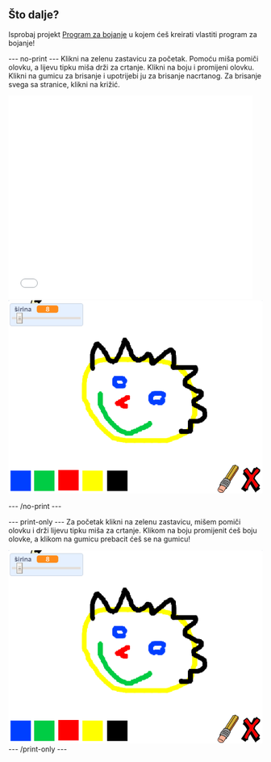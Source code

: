 ## Što dalje?

Isprobaj projekt [Program za bojanje](https://projects.raspberrypi.org/en/projects/paint-box?utm_source=pathway&utm_medium=whatnext&utm_campaign=projects) u kojem ćeš kreirati vlastiti program za bojanje!

\--- no-print \--- Klikni na zelenu zastavicu za početak. Pomoću miša pomiči olovku, a lijevu tipku miša drži za crtanje. Klikni na boju i promijeni olovku. Klikni na gumicu za brisanje i upotrijebi ju za brisanje nacrtanog. Za brisanje svega sa stranice, klikni na križić.

<div class="scratch-preview">
  <iframe allowtransparency="true" width="485" height="402" src="//scratch.mit.edu/projects/embed/267243161/?autostart=false" frameborder="0" scrolling="no"></iframe>
  <img src="images/paint-box-showcase.png">
</div>

\--- /no-print \---

\--- print-only \--- Za početak klikni na zelenu zastavicu, mišem pomiči olovku i drži lijevu tipku miša za crtanje. Klikom na boju promijenit ćeš boju olovke, a klikom na gumicu prebacit ćeš se na gumicu!

![prikazivanje](images/paint-box-showcase.png) \--- /print-only \---